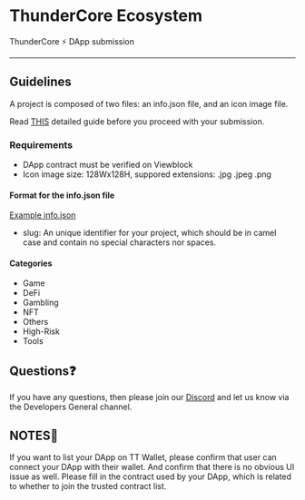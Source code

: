# ThunderCore Ecosystem

ThunderCore ⚡️ DApp submission

---

## Guidelines

A project is composed of two files: an info.json file, and an icon image file.

Read [THIS](https://docs.developers.thundercore.com/develop-on-thundercore-hub/dapp-submission) detailed guide before you proceed with your submission.

### Requirements

- DApp contract must be verified on Viewblock
- Icon image size: 128Wx128H, suppored extensions: .jpg .jpeg .png

#### Format for the info.json file

[Example info.json](./example.info.json)

- slug: An unique identifier for your project, which should be in camel case and contain no special characters nor spaces.

#### Categories

- Game
- DeFi
- Gambling
- NFT
- Others
- High-Risk
- Tools

## Questions❓

If you have any questions, then please join our [Discord](https://discord.com/invite/5EbxXfw) and let us know via the Developers General channel.

## NOTES📒

If you want to list your DApp on TT Wallet, please confirm that user can connect your DApp with their wallet. And confirm that there is no obvious UI issue as well.
Please fill in the contract used by your DApp, which is related to whether to join the trusted contract list.
